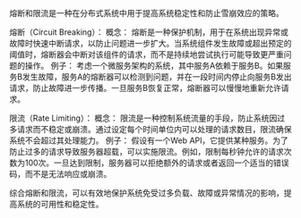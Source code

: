 熔断和限流是一种在分布式系统中用于提高系统稳定性和防止雪崩效应的策略。

熔断（Circuit Breaking）：
概念： 熔断是一种保护机制，用于在系统出现异常或故障时快速中断请求，以防止问题进一步扩大。当系统组件发生故障或超出预定的阈值时，熔断器会中断对该组件的请求，而不是持续地尝试执行可能导致更严重问题的操作。
例子： 考虑一个微服务架构的系统，其中服务A依赖于服务B。如果服务B发生故障，服务A的熔断器可以检测到问题，并在一段时间内停止向服务B发出请求，防止故障进一步传播。一旦服务B恢复正常，熔断器可以慢慢地重新允许请求。

限流（Rate Limiting）：
概念： 限流是一种控制系统流量的手段，防止系统因过多请求而不稳定或崩溃。通过设定每个时间单位内可以处理的请求数目，限流确保系统不会超过其处理能力。
例子： 假设有一个Web API，它提供某种服务。为了防止过多的请求导致服务器超载，可以实施限流。例如，限制每秒钟允许的请求次数为100次。一旦达到限制，服务器可以拒绝额外的请求或者返回一个适当的错误码，而不是无法响应或崩溃。

综合熔断和限流，可以有效地保护系统免受过多负载、故障或异常情况的影响，提高系统的可用性和稳定性。